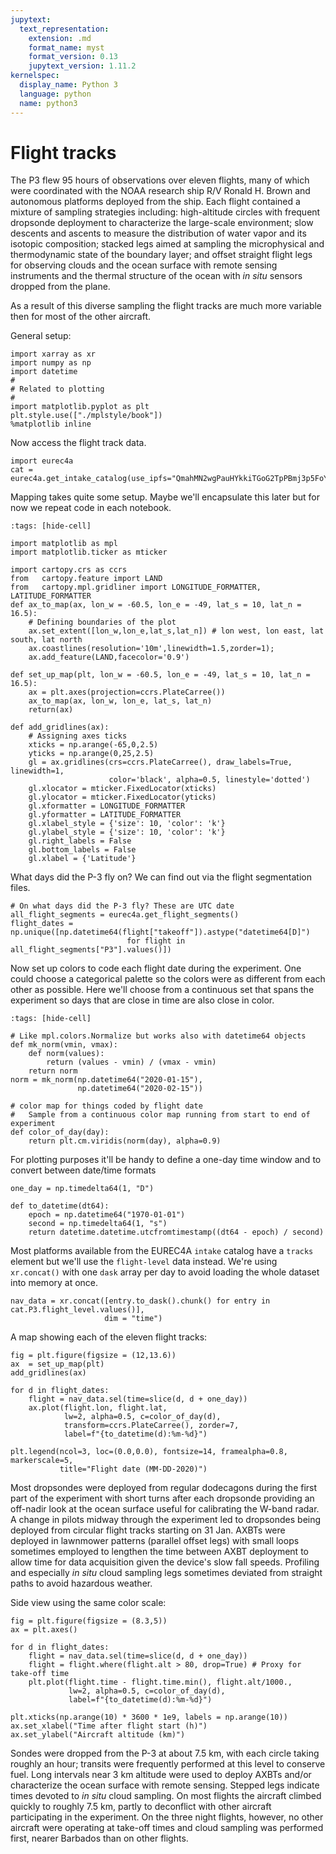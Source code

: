 ```yaml
---
jupytext:
  text_representation:
    extension: .md
    format_name: myst
    format_version: 0.13
    jupytext_version: 1.11.2
kernelspec:
  display_name: Python 3
  language: python
  name: python3
---
```


# Flight tracks

The P3 flew 95 hours of observations over eleven flights, many of which were coordinated
with the NOAA research ship R/V Ronald H. Brown and autonomous platforms deployed
from the ship. Each flight contained a mixture of sampling strategies including:
high-altitude circles with frequent dropsonde deployment to characterize the large-scale
environment; slow descents and ascents to measure the distribution of water vapor
and its isotopic composition; stacked legs aimed at sampling the microphysical
and thermodynamic state of the boundary layer; and offset straight flight legs for
observing clouds and the ocean surface with remote sensing instruments and the
thermal structure of the ocean with _in situ_ sensors dropped from the plane.

As a result of this diverse sampling the flight tracks are much more variable
then for most of the other aircraft.

General setup:

```{code-cell} ipython3
import xarray as xr
import numpy as np
import datetime
#
# Related to plotting
#
import matplotlib.pyplot as plt
plt.style.use(["./mplstyle/book"])
%matplotlib inline
```

Now access the flight track data.

```{code-cell} ipython3
import eurec4a
cat = eurec4a.get_intake_catalog(use_ipfs="QmahMN2wgPauHYkkiTGoG2TpPBmj3p5FoYJAq9uE9iXT9N")
```

Mapping takes quite some setup. Maybe we'll encapsulate this later but for now we repeat code
in each notebook.

```{code-cell} ipython3
:tags: [hide-cell]

import matplotlib as mpl
import matplotlib.ticker as mticker

import cartopy.crs as ccrs
from   cartopy.feature import LAND
from   cartopy.mpl.gridliner import LONGITUDE_FORMATTER, LATITUDE_FORMATTER
def ax_to_map(ax, lon_w = -60.5, lon_e = -49, lat_s = 10, lat_n = 16.5):
    # Defining boundaries of the plot
    ax.set_extent([lon_w,lon_e,lat_s,lat_n]) # lon west, lon east, lat south, lat north
    ax.coastlines(resolution='10m',linewidth=1.5,zorder=1);
    ax.add_feature(LAND,facecolor='0.9')

def set_up_map(plt, lon_w = -60.5, lon_e = -49, lat_s = 10, lat_n = 16.5):
    ax = plt.axes(projection=ccrs.PlateCarree())
    ax_to_map(ax, lon_w, lon_e, lat_s, lat_n)
    return(ax)

def add_gridlines(ax):
    # Assigning axes ticks
    xticks = np.arange(-65,0,2.5)
    yticks = np.arange(0,25,2.5)
    gl = ax.gridlines(crs=ccrs.PlateCarree(), draw_labels=True, linewidth=1,
                      color='black', alpha=0.5, linestyle='dotted')
    gl.xlocator = mticker.FixedLocator(xticks)
    gl.ylocator = mticker.FixedLocator(yticks)
    gl.xformatter = LONGITUDE_FORMATTER
    gl.yformatter = LATITUDE_FORMATTER
    gl.xlabel_style = {'size': 10, 'color': 'k'}
    gl.ylabel_style = {'size': 10, 'color': 'k'}
    gl.right_labels = False
    gl.bottom_labels = False
    gl.xlabel = {'Latitude'}
```

What days did the P-3 fly on? We can find out via the flight segmentation files.

```{code-cell} ipython3
# On what days did the P-3 fly? These are UTC date
all_flight_segments = eurec4a.get_flight_segments()
flight_dates = np.unique([np.datetime64(flight["takeoff"]).astype("datetime64[D]")
                          for flight in all_flight_segments["P3"].values()])
```

Now set up colors to code each flight date during the experiment. One could choose
a categorical palette so the colors were as different from each other as possible.
Here we'll choose from a continuous set that spans the experiment so days that are
close in time are also close in color.

```{code-cell} ipython3
:tags: [hide-cell]

# Like mpl.colors.Normalize but works also with datetime64 objects
def mk_norm(vmin, vmax):
    def norm(values):
        return (values - vmin) / (vmax - vmin)
    return norm
norm = mk_norm(np.datetime64("2020-01-15"),
               np.datetime64("2020-02-15"))

# color map for things coded by flight date
#   Sample from a continuous color map running from start to end of experiment
def color_of_day(day):
    return plt.cm.viridis(norm(day), alpha=0.9)
```

For plotting purposes it'll be handy to define a one-day time window and to convert between date/time formats

```{code-cell} ipython3
one_day = np.timedelta64(1, "D")

def to_datetime(dt64):
    epoch = np.datetime64("1970-01-01")
    second = np.timedelta64(1, "s")
    return datetime.datetime.utcfromtimestamp((dt64 - epoch) / second)
```

Most platforms available from the EUREC4A `intake` catalog have a `tracks` element but
we'll use the `flight-level` data instead. We're using `xr.concat()` with one `dask` array per day
to avoid loading the whole dataset into memory at once.

```{code-cell} ipython3
nav_data = xr.concat([entry.to_dask().chunk() for entry in cat.P3.flight_level.values()],
                     dim = "time")
```

A map showing each of the eleven flight tracks:

```{code-cell} ipython3
fig = plt.figure(figsize = (12,13.6))
ax  = set_up_map(plt)
add_gridlines(ax)

for d in flight_dates:
    flight = nav_data.sel(time=slice(d, d + one_day))
    ax.plot(flight.lon, flight.lat,
            lw=2, alpha=0.5, c=color_of_day(d),
            transform=ccrs.PlateCarree(), zorder=7,
            label=f"{to_datetime(d):%m-%d}")

plt.legend(ncol=3, loc=(0.0,0.0), fontsize=14, framealpha=0.8, markerscale=5,
           title="Flight date (MM-DD-2020)")
```

Most dropsondes were deployed from regular dodecagons during the first part of the
experiment with short turns after each dropsonde providing an off-nadir look at
the ocean surface useful for calibrating the W-band radar. A change in pilots midway
through the experiment led to dropsondes being deployed from circular flight tracks
starting on 31 Jan. AXBTs were deployed in lawnmower patterns (parallel offset legs)
with small loops sometimes employed to lengthen the time between AXBT deployment
to allow time for data acquisition given the device's slow fall speeds.  Profiling
and especially _in situ_ cloud sampling legs sometimes deviated from straight paths to avoid hazardous weather.


Side view using the same color scale:

```{code-cell} ipython3
fig = plt.figure(figsize = (8.3,5))
ax = plt.axes()

for d in flight_dates:
    flight = nav_data.sel(time=slice(d, d + one_day))
    flight = flight.where(flight.alt > 80, drop=True) # Proxy for take-off time
    plt.plot(flight.time - flight.time.min(), flight.alt/1000.,
             lw=2, alpha=0.5, c=color_of_day(d),
             label=f"{to_datetime(d):%m-%d}")

plt.xticks(np.arange(10) * 3600 * 1e9, labels = np.arange(10))
ax.set_xlabel("Time after flight start (h)")
ax.set_ylabel("Aircraft altitude (km)")
```

Sondes were dropped from the P-3 at about 7.5 km, with each circle taking roughly an hour;
transits were frequently performed at this level  to conserve fuel. Long intervals
near 3 km altitude were used to deploy AXBTs and/or characterize the ocean surface
with remote sensing. Stepped legs indicate times devoted to _in situ_ cloud sampling.
On most flights the aircraft climbed quickly to roughly 7.5 km, partly to deconflict
with other aircraft participating in the experiment. On the three night flights,
however, no other aircraft were operating at take-off times and cloud sampling
was performed first, nearer Barbados than on other flights.
